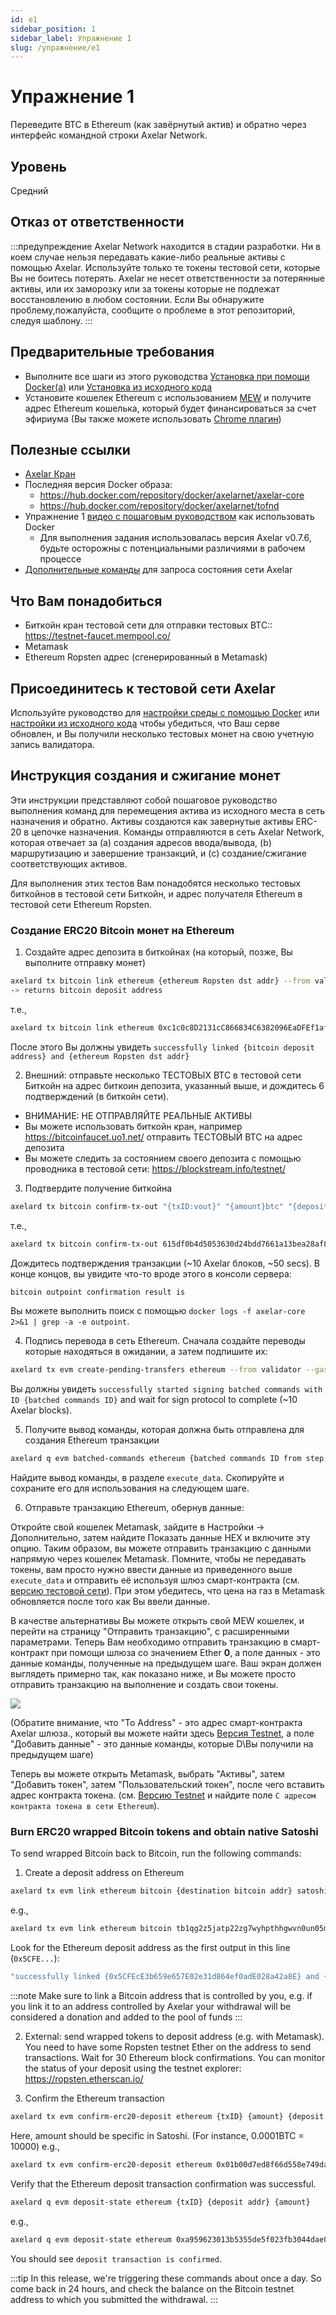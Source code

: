 ```yaml
---
id: e1
sidebar_position: 1
sidebar_label: Упражнение 1
slug: /упражнение/e1
---
```

# Упражнение 1
Переведите BTC в Ethereum (как завёрнутый актив) и обратно через интерфейс командной строки Axelar Network.

## Уровень
Средний

## Отказ от ответственности
:::предупреждение
Axelar Network находится в стадии разработки. Ни в коем случае нельзя передавать какие-либо реальные активы с помощью Axelar. Используйте только те токены тестовой сети, которые Вы не боитесь потерять. Axelar не несет ответственности за потерянные активы, или их заморозку или за токены которые не подлежат восстановлению в любом состоянии. Если Вы обнаружите проблему,пожалуйста, сообщите о проблеме в этот репозиторий, следуя шаблону.
:::

## Предварительные требования
- Выполните все шаги из этого руководства [Установка при помощи Docker(a)](/setup-docker) или [Установка из исходного кода](/setup-binaries)
- Установите кошелек Ethereum с использованием [MEW](https://www.myetherwallet.com/) и получите адрес Ethereum кошелька, который будет финансироваться за счет эфириума (Вы также можете использовать [Chrome плагин](https://chrome.google.com/webstore/detail/mew-cx/nlbmnnijcnlegkjjpcfjclmcfggfefdm?hl=en))

## Полезные ссылки
- [Axelar Кран](http://faucet.testnet.axelar.dev/)
- Последняя версия Docker образа:
  + https://hub.docker.com/repository/docker/axelarnet/axelar-core
  + https://hub.docker.com/repository/docker/axelarnet/tofnd
- Упражнение 1 [видео с пошаговым руководством](https://youtu.be/QC7Gx-ydTtw) как использовать Docker 
  + Для выполнения задания использовалась версия Axelar v0.7.6, будьте осторожны с потенциальными различиями в рабочем процессе
- [Дополнительные команды](/extra-commands) для запроса состояния сети Axelar

## Что Вам понадобиться
- Биткойн кран тестовой сети для отправки тестовых BTC:: https://testnet-faucet.mempool.co/
- Metamask
- Ethereum Ropsten адрес (сгенерированный в Metamask)


## Присоединитесь к тестовой сети Axelar

Используйте руководство для [настройки среды с помощью Docker](/setup-docker) или [настройки из исходного кода](/setup-binaries) чтобы убедиться, что Ваш серве обновлен, и Вы получили несколько тестовых монет на свою учетную запись валидатора.

## Инструкция создания и сжигание монет
Эти инструкции представляют собой пошаговое руководство выполнения команд для перемещения актива из исходного места в сеть назначения и обратно. Активы создаются как завернутые активы ERC-20 в цепочке назначения. Команды отправляются в сеть Axelar Network, которая отвечает за (а) создания адресов ввода/вывода, (b) маршрутизацию и завершение транзакций, и (c) создание/сжигание соответствующих активов.

Для выполнения этих тестов Вам понадобятся несколько тестовых биткойнов в тестовой сети Биткойн, и адрес получателя Ethereum в тестовой сети Ethereum Ropsten.

### Создание ERC20 Bitcoin монет на Ethereum
  
1. Создайте адрес депозита в биткойнах (на который, позже, Вы выполните отправку монет)

```bash
axelard tx bitcoin link ethereum {ethereum Ropsten dst addr} --from validator
-> returns bitcoin deposit address
```

т.е.,

```bash
axelard tx bitcoin link ethereum 0xc1c0c8D2131cC866834C6382096EaDFEf1af2F52 --from validator
```

После этого Вы должны увидеть `successfully linked {bitcoin deposit address} and {ethereum Ropsten dst addr}`

2. Внешний: отправьте несколько ТЕСТОВЫХ BTC в тестовой сети Биткойн на адрес биткоин депозита, указанный выше, и дождитесь 6 подтверждений (в биткойн сети).
- ВНИМАНИЕ: НЕ ОТПРАВЛЯЙТЕ РЕАЛЬНЫЕ АКТИВЫ
- Вы можете использовать биткойн кран, например https://bitcoinfaucet.uo1.net/ отправить ТЕСТОВЫЙ BTC на адрес депозита
- Вы можете следить за состоянием своего депозита с помощью проводника в тестовой сети: https://blockstream.info/testnet/


3. Подтвердите получение биткойна

```bash
axelard tx bitcoin confirm-tx-out "{txID:vout}" "{amount}btc" "{deposit address}" --from validator
```

т.е.,

```bash
axelard tx bitcoin confirm-tx-out 615df0b4d5053630d24bdd7661a13bea28af8bc1eb0e10068d39b4f4f9b6082d:0 0.00088btc tb1qlteveekr7u2qf8faa22gkde37epngsx9d7vgk98ujtzw77c27k7qk2qvup --from validator
```

Дождитесь подтверждения транзакции (~10 Axelar блоков, ~50 secs).
В конце концов, вы увидите что-то вроде этого в консоли сервера:

```bash
bitcoin outpoint confirmation result is
```

Вы можете выполнить поиск с помощью `docker logs -f axelar-core 2>&1 | grep -a -e outpoint`.

4. Подпись перевода в сеть Ethereum. Сначала создайте переводы которые находяться в ожидании, а затем подпишите их:

```bash
axelard tx evm create-pending-transfers ethereum --from validator --gas auto --gas-adjustment 1.2 && axelard tx evm sign-commands ethereum --from validator --gas auto --gas-adjustment 1.2
```
Вы должны увидеть `successfully started signing batched commands with ID {batched commands ID}` and wait for sign protocol to complete (~10 Axelar blocks).

5. Получите вывод команды, которая должна быть отправлена для создания Ethereum транзакции

```bash
axelard q evm batched-commands ethereum {batched commands ID from step 4}
```
Найдите вывод команды, в разделе `execute_data`. Скопируйте и сохраните его для использования на следующем шаге.

6. Отправьте транзакцию Ethereum, обернув данные:

Откройте свой кошелек Metamask, зайдите в Настройки -> Дополнительно, затем найдите Показать данные HEX и включите эту опцию. Таким образом, вы можете отправить транзакцию с данными напрямую через кошелек Metamask. Помните, чтобы не передавать токены, вам просто нужно ввести данные из приведенного выше `execute_data` и отправить её используя шлюз смарт-контракта (см. [версию тестовой сети](/testnet-releases)). При этом убедитесь, что цена на газ в Metamask обновляется после того как Вы ввели данные.

В качестве альтернативы Вы можете открыть свой MEW кошелек, и перейти на страницу "Отправить транзакцию", с расширенными параметрами. Теперь Вам необходимо отправить транзакцию в смарт-контракт при помощи шлюза со значением Ether **0**, а поле данных - это данные команды, полученные на предыдущем шаге. Ваш экран должен выглядеть примерно так, как показано ниже, и Вы можете просто отправить транзакцию на выполнение и создать свои токены.

![](https://user-images.githubusercontent.com/1995809/118490096-2753c480-b750-11eb-9c9d-5eb478194ae4.png)

(Обратите внимание, что "To Address" - это адрес смарт-контракта Axelar шлюза., который вы можете найти здесь [Версия Testnet](/testnet-releases), а поле "Добавить данные" - это данные команды, которые D\Вы получили на предыдущем шаге)

Теперь вы можете открыть Metamask, выбрать "Активы", затем "Добавить токен", затем "Пользовательский токен", после чего вставить адрес контракта токена. (см. [Версию Testnet](/testnet-releases) и найдите поле `С адресом контракта токена в сети Ethereum`).

### Burn ERC20 wrapped Bitcoin tokens and obtain native Satoshi

To send wrapped Bitcoin back to Bitcoin, run the following commands:

1. Create a deposit address on Ethereum

```bash
axelard tx evm link ethereum bitcoin {destination bitcoin addr} satoshi --from validator
```

e.g.,
```bash
axelard tx evm link ethereum bitcoin tb1qg2z5jatp22zg7wyhpthhgwvn0un05mdwmqgjln satoshi --from validator
```

Look for the Ethereum deposit address as the first output in this line (`0x5CFE...`):

```bash
"successfully linked {0x5CFEcE3b659e657E02e31d864ef0adE028a42a8E} and {tb1qq8wnre6rzctec9wycrl2dq00m3avravslahc8v}"
```
:::note
Make sure to link a Bitcoin address that is controlled by you, e.g. if you link it to an address controlled by Axelar your withdrawal will be considered a donation and added to the pool of funds
:::

2. External: send wrapped tokens to deposit address (e.g. with Metamask). You need to have some Ropsten testnet Ether on the address to send transactions. Wait for 30 Ethereum block confirmations. You can monitor the status of your deposit using the testnet explorer: https://ropsten.etherscan.io/

3. Confirm the Ethereum transaction

```bash
axelard tx evm confirm-erc20-deposit ethereum {txID} {amount} {deposit addr} --from validator
```

Here, amount should be specific in Satoshi. (For instance, 0.0001BTC = 10000)
e.g.,

```bash
axelard tx evm confirm-erc20-deposit ethereum 0x01b00d7ed8f66d558e749daf377ca30ed45f747bbf64f2fd268a6d1ea84f916a 10000 0x5CFEcE3b659e657E02e31d864ef0adE028a42a8E --from validator
```
Verify that the Ethereum deposit transaction confirmation was successful.

```bash
axelard q evm deposit-state ethereum {txID} {deposit addr} {amount}
```

e.g.,

```bash
axelard q evm deposit-state ethereum 0xa959623013b5355de5f023fb3044dae02bf915d57b9440460ca59a98663741a8 0x7c5578F5cC4c9253F1E5495240785DD477843D80 10000
```
You should see `deposit transaction is confirmed`.

:::tip
In this release, we're triggering these commands about once a day. So come back in 24 hours, and check the balance on the Bitcoin testnet address to which you submitted the withdrawal.
:::

